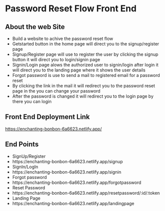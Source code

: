 # Password Reset Flow Front End
## About the web Site
<ul>
  <li>Build a website to achive the password reset flow</li>
  <li>Getstarted button in the home page will direct you to the signup/register page</li>
  <li>Signup/Register page will use to register the user by clicking the signup button it will direct you to login/signin page</li>
  <li>Signin/Login page alows the authorized user to signin/login after login it will direct you to the landing page where it shows the user details</li>
  <li>Forgot password is use to send a mail to registered email for a password reset</li>
  <li>By clicking the link in the mail it will redirect you to the password reset page in the you can change your password</li>
  <li>After the password is changed it will redirect you to the login page by there you can login</li>
</ul>

## Front End Deployment Link
https://enchanting-bonbon-6a6623.netlify.app/

## End Points
<ul>
  <li>SignUp/Register</li>
  <li>https://enchanting-bonbon-6a6623.netlify.app/signup</li>
  <li>SignIn/LogIn</li>
  <li>https://enchanting-bonbon-6a6623.netlify.app/signin</li>
  <li>Forgot password</li>
  <li>https://enchanting-bonbon-6a6623.netlify.app/forgotpassword</li>
  <li>Reset Password</li>
  <li>https://enchanting-bonbon-6a6623.netlify.app/resetpassword/:id/:token</li>
  <li>Landing Page</li>
  <li>https://enchanting-bonbon-6a6623.netlify.app/landingpage</li>
</ul>


